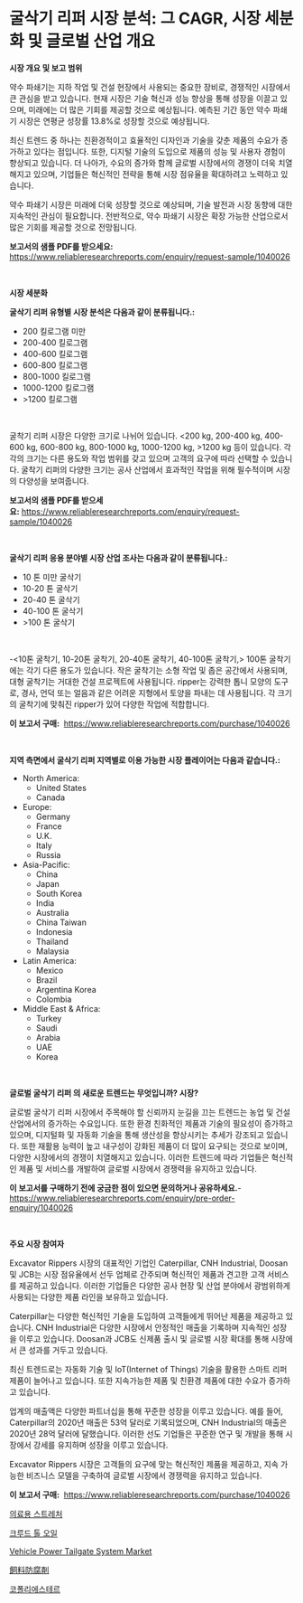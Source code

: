 <p><h1>굴삭기 리퍼 시장 분석: 그 CAGR, 시장 세분화 및 글로벌 산업 개요</h1></p><p><strong>시장 개요 및 보고 범위</strong></p>
<p><p>약수 파쇄기는 지하 작업 및 건설 현장에서 사용되는 중요한 장비로, 경쟁적인 시장에서 큰 관심을 받고 있습니다. 현재 시장은 기술 혁신과 성능 향상을 통해 성장을 이끌고 있으며, 미래에는 더 많은 기회를 제공할 것으로 예상됩니다. 예측된 기간 동안 약수 파쇄기 시장은 연평균 성장률 13.8%로 성장할 것으로 예상됩니다.</p><p>최신 트렌드 중 하나는 친환경적이고 효율적인 디자인과 기술을 갖춘 제품의 수요가 증가하고 있다는 점입니다. 또한, 디지털 기술의 도입으로 제품의 성능 및 사용자 경험이 향상되고 있습니다. 더 나아가, 수요의 증가와 함께 글로벌 시장에서의 경쟁이 더욱 치열해지고 있으며, 기업들은 혁신적인 전략을 통해 시장 점유율을 확대하려고 노력하고 있습니다.</p><p>약수 파쇄기 시장은 미래에 더욱 성장할 것으로 예상되며, 기술 발전과 시장 동향에 대한 지속적인 관심이 필요합니다. 전반적으로, 약수 파쇄기 시장은 확장 가능한 산업으로서 많은 기회를 제공할 것으로 전망됩니다.</p></p>
<p><strong>보고서의 샘플 PDF를 받으세요:</strong> <a href="https://www.reliableresearchreports.com/enquiry/request-sample/1040026">https://www.reliableresearchreports.com/enquiry/request-sample/1040026</a></p>
<p>&nbsp;</p>
<p><strong>시장 세분화</strong></p>
<p><strong>굴삭기 리퍼 유형별 시장 분석은 다음과 같이 분류됩니다.:</strong></p>
<p><ul><li>200 킬로그램 미만</li><li>200-400 킬로그램</li><li>400-600 킬로그램</li><li>600-800 킬로그램</li><li>800-1000 킬로그램</li><li>1000-1200 킬로그램</li><li>>1200 킬로그램</li></ul></p>
<p>&nbsp;</p>
<p><p>굴착기 리퍼 시장은 다양한 크기로 나뉘어 있습니다. <200 kg, 200-400 kg, 400-600 kg, 600-800 kg, 800-1000 kg, 1000-1200 kg, >1200 kg 등이 있습니다. 각각의 크기는 다른 용도와 작업 범위를 갖고 있으며 고객의 요구에 따라 선택할 수 있습니다. 굴착기 리퍼의 다양한 크기는 공사 산업에서 효과적인 작업을 위해 필수적이며 시장의 다양성을 보여줍니다.</p></p>
<p><strong>보고서의 샘플 PDF를 받으세요:</strong>&nbsp;<a href="https://www.reliableresearchreports.com/enquiry/request-sample/1040026">https://www.reliableresearchreports.com/enquiry/request-sample/1040026</a></p>
<p>&nbsp;</p>
<p><strong> 굴삭기 리퍼 응용 분야별 시장 산업 조사는 다음과 같이 분류됩니다.:</strong></p>
<p><ul><li>10 톤 미만 굴삭기</li><li>10-20 톤 굴삭기</li><li>20-40 톤 굴삭기</li><li>40-100 톤 굴삭기</li><li>>100 톤 굴삭기</li></ul></p>
<p>&nbsp;</p>
<p><p>-<10톤 굴착기, 10-20톤 굴착기, 20-40톤 굴착기, 40-100톤 굴착기,> 100톤 굴착기에는 각기 다른 용도가 있습니다. 작은 굴착기는 소형 작업 및 좁은 공간에서 사용되며, 대형 굴착기는 거대한 건설 프로젝트에 사용됩니다. ripper는 강력한 톱니 모양의 도구로, 경사, 언덕 또는 얼음과 같은 어려운 지형에서 토양을 파내는 데 사용됩니다. 각 크기의 굴착기에 맞춰진 ripper가 있어 다양한 작업에 적합합니다.</p></p>
<p><strong>이 보고서 구매:</strong>&nbsp; <a href="https://www.reliableresearchreports.com/purchase/1040026">https://www.reliableresearchreports.com/purchase/1040026</a></p>
<p>&nbsp;</p>
<p><strong>지역 측면에서 굴삭기 리퍼 지역별로 이용 가능한 시장 플레이어는 다음과 같습니다.:</strong></p>
<p><ul>
    <li>
        North America:
        <ul>
            <li>United States</li>
            <li>Canada</li>
        </ul>
    </li>
    <li>
        Europe:
        <ul>
            <li>Germany</li>
            <li>France</li>
            <li>U.K.</li>
            <li>Italy</li>
            <li>Russia</li>
        </ul>
    </li>
    <li>
        Asia-Pacific:
        <ul>
            <li>China</li>
            <li>Japan</li>
            <li>South Korea</li>
            <li>India</li>
            <li>Australia</li>
            <li>China Taiwan</li>
            <li>Indonesia</li>
            <li>Thailand</li>
            <li>Malaysia</li>
        </ul>
    </li>
    <li>
        Latin America:
        <ul>
            <li>Mexico</li>
            <li>Brazil</li>
            <li>Argentina Korea</li>
            <li>Colombia</li>
        </ul>
    </li>
    <li>
        Middle East & Africa:
        <ul>
            <li>Turkey</li>
            <li>Saudi</li>
            <li>Arabia</li>
            <li>UAE</li>
            <li>Korea</li>
        </ul>
    </li>
    </ul></p>
<p>&nbsp;</p>
<p><strong>글로벌 굴삭기 리퍼 의 새로운 트렌드는 무엇입니까? 시장?</strong></p>
<p><p>글로벌 굴삭기 리퍼 시장에서 주목해야 할 신뢰까지 눈길을 끄는 트렌드는 농업 및 건설 산업에서의 증가하는 수요입니다. 또한 환경 친화적인 제품과 기술의 필요성이 증가하고 있으며, 디지털화 및 자동화 기술을 통해 생산성을 향상시키는 추세가 강조되고 있습니다. 또한 재활용 능력이 높고 내구성이 강화된 제품이 더 많이 요구되는 것으로 보이며, 다양한 시장에서의 경쟁이 치열해지고 있습니다. 이러한 트렌드에 따라 기업들은 혁신적인 제품 및 서비스를 개발하여 글로벌 시장에서 경쟁력을 유지하고 있습니다.</p></p>
<p><strong>이 보고서를 구매하기 전에 궁금한 점이 있으면 문의하거나 공유하세요.</strong>- <a href="https://www.reliableresearchreports.com/enquiry/pre-order-enquiry/1040026">https://www.reliableresearchreports.com/enquiry/pre-order-enquiry/1040026</a></p>
<p>&nbsp;</p>
<p><strong>주요 시장 참여자</strong></p>
<p><p>Excavator Rippers 시장의 대표적인 기업인 Caterpillar, CNH Industrial, Doosan 및 JCB는 시장 점유율에서 선두 업체로 간주되며 혁신적인 제품과 견고한 고객 서비스를 제공하고 있습니다. 이러한 기업들은 다양한 공사 현장 및 산업 분야에서 광범위하게 사용되는 다양한 제품 라인을 보유하고 있습니다.</p><p>Caterpillar는 다양한 혁신적인 기술을 도입하여 고객들에게 뛰어난 제품을 제공하고 있습니다. CNH Industrial은 다양한 시장에서 안정적인 매출을 기록하며 지속적인 성장을 이루고 있습니다. Doosan과 JCB도 신제품 출시 및 글로벌 시장 확대를 통해 시장에서 큰 성과를 거두고 있습니다.</p><p>최신 트렌드로는 자동화 기술 및 IoT(Internet of Things) 기술을 활용한 스마트 리퍼 제품이 늘어나고 있습니다. 또한 지속가능한 제품 및 친환경 제품에 대한 수요가 증가하고 있습니다.</p><p>업계의 매출액은 다양한 파트너십을 통해 꾸준한 성장을 이루고 있습니다. 예를 들어, Caterpillar의 2020년 매출은 53억 달러로 기록되었으며, CNH Industrial의 매출은 2020년 28억 달러에 달했습니다. 이러한 선도 기업들은 꾸준한 연구 및 개발을 통해 시장에서 강세를 유지하며 성장을 이루고 있습니다.</p><p>Excavator Rippers 시장은 고객들의 요구에 맞는 혁신적인 제품을 제공하고, 지속 가능한 비즈니스 모델을 구축하여 글로벌 시장에서 경쟁력을 유지하고 있습니다.</p></p>
<p><strong>이 보고서 구매:</strong>&nbsp;&nbsp;<a href="https://www.reliableresearchreports.com/purchase/1040026">https://www.reliableresearchreports.com/purchase/1040026</a></p>
<p><p><a href="https://medium.com/@hugofirst44/%EC%9D%98%EB%A3%8C%EC%9A%A9-%EB%93%A4%EA%B2%83-%EC%8B%9C%EC%9E%A5-%EC%A0%90%EC%9C%A0%EC%9C%A8-%EC%A7%84%ED%99%94-%EB%B0%8F-%EC%8B%9C%EC%9E%A5-%EC%84%B1%EC%9E%A5-%EB%8F%99%ED%96%A5-2024-2031-6891f6129ec0">의료용 스트레처</a></p><p><a href="https://github.com/ZacharyScthmitt4465/Market-Research-Report-List-1/blob/main/681844215984.md">크루드 톨 오일</a></p><p><a href="https://issuu.com/reportprime-2/docs/vehicle-power-tailgate-system-market-size-2030.ppt">Vehicle Power Tailgate System Market</a></p><p><a href="https://medium.com/@raideochran7856/%E3%83%87%E3%82%B3%E3%83%BC%E3%83%87%E3%82%A3%E3%83%B3%E3%82%B0%E3%83%95%E3%82%A3%E3%83%BC%E3%83%89%E4%BF%9D%E5%AD%98%E6%96%99%E5%B8%82%E5%A0%B4%E3%81%AE%E6%8C%87%E6%A8%99-%E5%B8%82%E5%A0%B4%E3%82%B7%E3%82%A7%E3%82%A2-%E3%83%88%E3%83%AC%E3%83%B3%E3%83%89-%E6%88%90%E9%95%B7%E3%83%91%E3%82%BF%E3%83%BC%E3%83%B3-2e1a86a7ac10">飼料防腐剤</a></p><p><a href="https://github.com/lkwggful07722/Market-Research-Report-List-1/blob/main/823351415983.md">코폴리에스테르</a></p></p>
